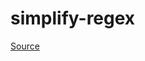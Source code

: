<!--
 generated docs file, do not edit by hand, see xtask/docgen 
-->
# simplify-regex



[Source](https://github.com/rslint/rslint/tree/master/crates/rslint_core/src/groups/regex/simplify_regex.rs)